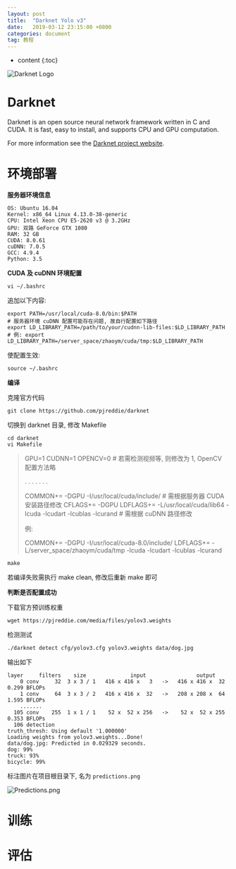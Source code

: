```yaml
---
layout: post
title:  "Darknet Yolo v3"
date:   2019-03-12 23:15:00 +0800
categories: document
tag: 教程
---
```


* content
{:toc}

![Darknet Logo](http://pjreddie.com/media/files/darknet-black-small.png)

# Darknet
Darknet is an open source neural network framework written in C and CUDA. It is fast, easy to install, and supports CPU and GPU computation.

For more information see the [Darknet project website](http://pjreddie.com/darknet).

# 环境部署
**服务器环境信息**

```
OS: Ubuntu 16.04
Kernel: x86_64 Linux 4.13.0-38-generic
CPU: Intel Xeon CPU E5-2620 v3 @ 3.2GHz
GPU: 双路 GeForce GTX 1080
RAM: 32 GB
CUDA: 8.0.61
cuDNN: 7.0.5
GCC: 4.9.4
Python: 3.5
```

 **CUDA 及 cuDNN 环境配置**

```
vi ~/.bashrc
```


追加以下内容:

```
export PATH=/usr/local/cuda-8.0/bin:$PATH
# 服务器环境 cuDNN 配置可能存在问题, 故自行配置如下路径
export LD_LIBRARY_PATH=/path/to/your/cudnn-lib-files:$LD_LIBRARY_PATH
# 例: export LD_LIBRARY_PATH=/server_space/zhaoym/cuda/tmp:$LD_LIBRARY_PATH
```

使配置生效:

```
source ~/.bashrc
```

**编译**

克隆官方代码

```
git clone https://github.com/pjreddie/darknet
```

切换到 darknet 目录, 修改 Makefile

```
cd darknet
vi Makefile
```

> GPU=1
> CUDNN=1
> OPENCV=0 # 若需检测视频等, 则修改为 1, OpenCV 配置方法略
>
> . . . . . . .
>
> COMMON+= -DGPU -I/usr/local/cuda/include/	# 需根据服务器 CUDA 安装路径修改
> CFLAGS+= -DGPU
> LDFLAGS+= -L/usr/local/cuda/lib64 -lcuda -lcudart -lcublas -lcurand	# 需根据 cuDNN 路径修改
>
> 例: 
>
> COMMON+= -DGPU -I/usr/local/cuda-8.0/include/
> LDFLAGS+= -L/server_space/zhaoym/cuda/tmp -lcuda -lcudart -lcublas -lcurand

```
make
```

若编译失败需执行 make clean, 修改后重新 make 即可

**判断是否配置成功**

下载官方预训练权重

```
wget https://pjreddie.com/media/files/yolov3.weights
```

检测测试

```
./darknet detect cfg/yolov3.cfg yolov3.weights data/dog.jpg
```

输出如下

```
layer     filters    size              input                output
    0 conv     32  3 x 3 / 1   416 x 416 x   3   ->   416 x 416 x  32  0.299 BFLOPs
    1 conv     64  3 x 3 / 2   416 x 416 x  32   ->   208 x 208 x  64  1.595 BFLOPs
    .......
  105 conv    255  1 x 1 / 1    52 x  52 x 256   ->    52 x  52 x 255  0.353 BFLOPs
  106 detection
truth_thresh: Using default '1.000000'
Loading weights from yolov3.weights...Done!
data/dog.jpg: Predicted in 0.029329 seconds.
dog: 99%
truck: 93%
bicycle: 99%
```

标注图片在项目根目录下, 名为 `predictions.png`

![Predictions.png](https://pjreddie.com/media/image/Screen_Shot_2018-03-24_at_10.48.42_PM.png)

# 训练



# 评估